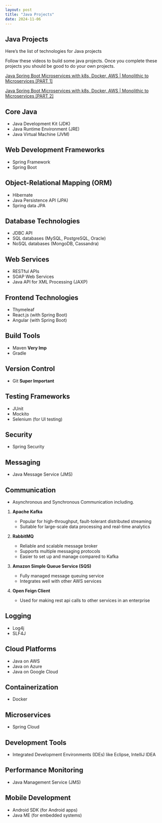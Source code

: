 ```yaml
---
layout: post
title: "Java Projects"
date: 2024-11-06
---
```


## Java Projects

Here’s the list of technologies for Java projects

Follow these videos to build some java projects. Once you complete these projects you should be good to do your own projects.

[Java Spring Boot Microservices with k8s, Docker, AWS | Monolithic to Microservices [PART 1]](https://youtu.be/BLlEgtp2_i8?si=PEeJFDpQoL3_gLIi)

[Java Spring Boot Microservices with k8s, Docker, AWS | Monolithic to Microservices [PART 2]](https://youtu.be/EeQRAxXWDF4?si=vCDFgeBAyEB2rlyg)

## Core Java
- Java Development Kit (JDK)
- Java Runtime Environment (JRE)
- Java Virtual Machine (JVM)

## Web Development Frameworks
- Spring Framework
- Spring Boot

## Object-Relational Mapping (ORM)
- Hibernate
- Java Persistence API (JPA)
- Spring data JPA

## Database Technologies
- JDBC API
- SQL databases (MySQL, PostgreSQL, Oracle)
- NoSQL databases (MongoDB, Cassandra)

## Web Services
- RESTful APIs
- SOAP Web Services
- Java API for XML Processing (JAXP)

## Frontend Technologies
- Thymeleaf
- React.js (with Spring Boot)
- Angular (with Spring Boot)

## Build Tools
- Maven **Very Imp**
- Gradle

## Version Control
- Git **Super Important**

## Testing Frameworks
- JUnit
- Mockito
- Selenium (for UI testing)

## Security
- Spring Security

## Messaging
- Java Message Service (JMS)

## Communication
- Asynchronous and Synchronous Communication including.

1. **Apache Kafka**
   - Popular for high-throughput, fault-tolerant distributed streaming
   - Suitable for large-scale data processing and real-time analytics

2. **RabbitMQ**
   - Reliable and scalable message broker
   - Supports multiple messaging protocols
   - Easier to set up and manage compared to Kafka

3. **Amazon Simple Queue Service (SQS)**
   - Fully managed message queuing service
   - Integrates well with other AWS services

4. **Open Feign Client**
   - Used for making rest api calls to other services in an enterprise

## Logging
- Log4j
- SLF4J

## Cloud Platforms
- Java on AWS
- Java on Azure
- Java on Google Cloud

## Containerization
- Docker

## Microservices
- Spring Cloud

## Development Tools
- Integrated Development Environments (IDEs) like Eclipse, IntelliJ IDEA

## Performance Monitoring
- Java Management Service (JMS)

## Mobile Development
- Android SDK (for Android apps)
- Java ME (for embedded systems)
